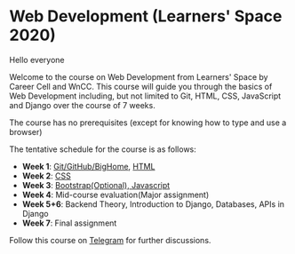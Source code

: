 # Web Development (Learners' Space 2020)

Hello everyone

Welcome to the course on Web Development from Learners' Space by Career Cell and WnCC. This course will guide you through the basics of Web Development including, but not limited to Git, HTML, CSS, JavaScript and Django over the course of 7 weeks.

The course has no prerequisites (except for knowing how to type and use a browser)

The tentative schedule for the course is as follows:
 - **Week 1**: [Git/GitHub/BigHome](./Week%201/Git.md), [HTML](./Week%201/HTML.md)
 - **Week 2**: [CSS](./Week%202/CSS.md)
 - **Week 3**: [Bootstrap(Optional), Javascript](https://github.com/wncc/learners-space/blob/master/Web%20Development/Week%203/Bootstap%2BJavaScript.md)
 - **Week 4**: Mid-course evaluation(Major assignment)
 - **Week 5+6**: Backend Theory, Introduction to Django, Databases, APIs in Django
 - **Week 7**: Final assignment

Follow this course on [Telegram](https://t.me/joinchat/SOmrORRVjQmyIpCeUd-OYw) for further discussions.

